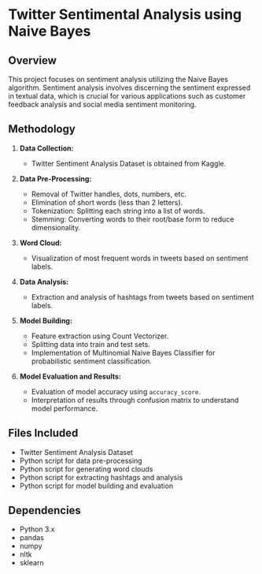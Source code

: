 # Twitter Sentimental Analysis using Naive Bayes
## Overview

This project focuses on sentiment analysis utilizing the Naive Bayes algorithm. Sentiment analysis involves discerning the sentiment expressed in textual data, which is crucial for various applications such as customer feedback analysis and social media sentiment monitoring.

## Methodology

1. **Data Collection:**
   - Twitter Sentiment Analysis Dataset is obtained from Kaggle.
  
2. **Data Pre-Processing:**
   - Removal of Twitter handles, dots, numbers, etc.
   - Elimination of short words (less than 2 letters).
   - Tokenization: Splitting each string into a list of words.
   - Stemming: Converting words to their root/base form to reduce dimensionality.

3. **Word Cloud:**
   - Visualization of most frequent words in tweets based on sentiment labels.

4. **Data Analysis:**
   - Extraction and analysis of hashtags from tweets based on sentiment labels.

5. **Model Building:**
   - Feature extraction using Count Vectorizer.
   - Splitting data into train and test sets.
   - Implementation of Multinomial Naive Bayes Classifier for probabilistic sentiment classification.

6. **Model Evaluation and Results:**
   - Evaluation of model accuracy using `accuracy_score`.
   - Interpretation of results through confusion matrix to understand model performance.

## Files Included

-  Twitter Sentiment Analysis Dataset
-  Python script for data pre-processing
-  Python script for generating word clouds
-  Python script for extracting hashtags and analysis
-  Python script for model building and evaluation

## Dependencies

- Python 3.x
- pandas
- numpy
- nltk
- sklearn





